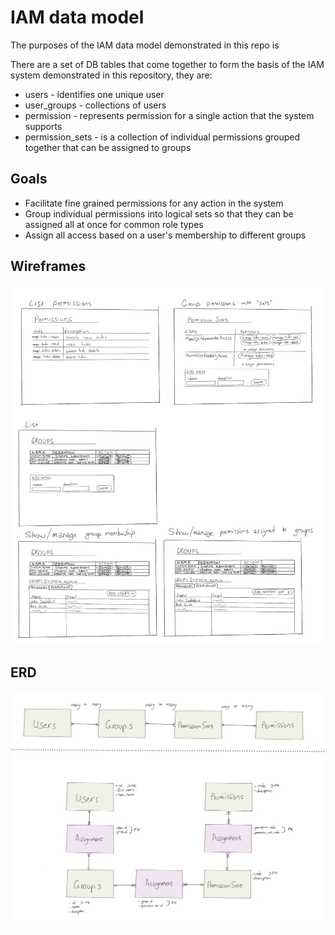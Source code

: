 # IAM data model

The purposes of the IAM data model demonstrated in this repo is

There are a set of DB tables that come together to form the basis of the IAM system demonstrated in this repository, they are:

- users - identifies one unique user
- user_groups - collections of users
- permission - represents permission for a single action that the system supports
- permission_sets - is a collection of individual permissions grouped together that can be assigned to groups

## Goals

- Facilitate fine grained permissions for any action in the system
- Group individual permissions into logical sets so that they can be assigned all at once for common role types
- Assign all access based on a user's membership to different groups

## Wireframes

![Wireframes](./wireframes.png)

## ERD

![ERD](./erd.png)
